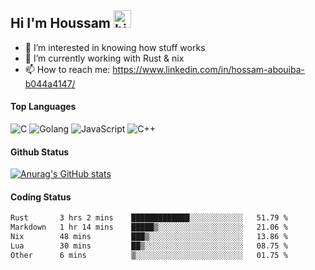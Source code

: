 ## Hi I'm Houssam <img src="https://user-images.githubusercontent.com/1303154/88677602-1635ba80-d120-11ea-84d8-d263ba5fc3c0.gif" width="28px" alt="hi">

- 👀 I’m interested in knowing how stuff works
- 🔭 I’m currently working with Rust & nix
- 📫 How to reach me: https://www.linkedin.com/in/hossam-abouiba-b044a4147/

#### Top Languages

![C](https://img.shields.io/badge/c-%2300599C.svg?style=for-the-badge&logo=c&logoColor=white)
![Golang](https://img.shields.io/badge/go-blue?style=for-the-badge&logo=Goland)
![JavaScript](https://img.shields.io/badge/javascript-%23323330.svg?style=for-the-badge&logo=javascript&logoColor=%23F7DF1E)
![C++](https://img.shields.io/badge/C%2B%2B-blue?style=for-the-badge&logo=C%2B%2B)


#### Github Status
[![Anurag's GitHub stats](https://github-readme-stats.vercel.app/api?username=0xhoussam&theme=tokyonight)](https://github.com/anuraghazra/github-readme-stats)

#### Coding Status
<!--START_SECTION:waka-->

```txt
Rust       3 hrs 2 mins    █████████████░░░░░░░░░░░░   51.79 %
Markdown   1 hr 14 mins    █████▒░░░░░░░░░░░░░░░░░░░   21.06 %
Nix        48 mins         ███▒░░░░░░░░░░░░░░░░░░░░░   13.86 %
Lua        30 mins         ██▒░░░░░░░░░░░░░░░░░░░░░░   08.75 %
Other      6 mins          ▒░░░░░░░░░░░░░░░░░░░░░░░░   01.75 %
```

<!--END_SECTION:waka-->

